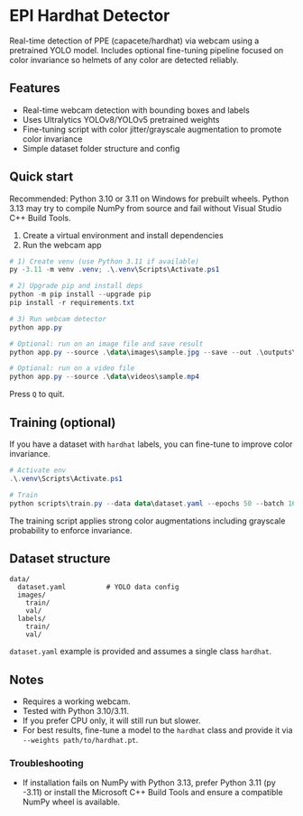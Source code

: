 # EPI Hardhat Detector

Real-time detection of PPE (capacete/hardhat) via webcam using a pretrained YOLO model. Includes optional fine-tuning pipeline focused on color invariance so helmets of any color are detected reliably.

## Features
- Real-time webcam detection with bounding boxes and labels
- Uses Ultralytics YOLOv8/YOLOv5 pretrained weights
- Fine-tuning script with color jitter/grayscale augmentation to promote color invariance
- Simple dataset folder structure and config

## Quick start
Recommended: Python 3.10 or 3.11 on Windows for prebuilt wheels. Python 3.13 may try to compile NumPy from source and fail without Visual Studio C++ Build Tools.

1. Create a virtual environment and install dependencies
2. Run the webcam app

```powershell
# 1) Create venv (use Python 3.11 if available)
py -3.11 -m venv .venv; .\.venv\Scripts\Activate.ps1

# 2) Upgrade pip and install deps
python -m pip install --upgrade pip
pip install -r requirements.txt

# 3) Run webcam detector
python app.py

# Optional: run on an image file and save result
python app.py --source .\data\images\sample.jpg --save --out .\outputs\result.jpg

# Optional: run on a video file
python app.py --source .\data\videos\sample.mp4
```

Press `Q` to quit.

## Training (optional)
If you have a dataset with `hardhat` labels, you can fine-tune to improve color invariance.

```powershell
# Activate env
.\.venv\Scripts\Activate.ps1

# Train
python scripts\train.py --data data\dataset.yaml --epochs 50 --batch 16 --img 640 --weights yolov8n.pt
```

The training script applies strong color augmentations including grayscale probability to enforce invariance.

## Dataset structure
```
data/
  dataset.yaml          # YOLO data config
  images/
    train/
    val/
  labels/
    train/
    val/
```

`dataset.yaml` example is provided and assumes a single class `hardhat`.

## Notes
- Requires a working webcam.
- Tested with Python 3.10/3.11.
- If you prefer CPU only, it will still run but slower.
 - For best results, fine-tune a model to the `hardhat` class and provide it via `--weights path/to/hardhat.pt`.

### Troubleshooting
- If installation fails on NumPy with Python 3.13, prefer Python 3.11 (py -3.11) or install the Microsoft C++ Build Tools and ensure a compatible NumPy wheel is available.
